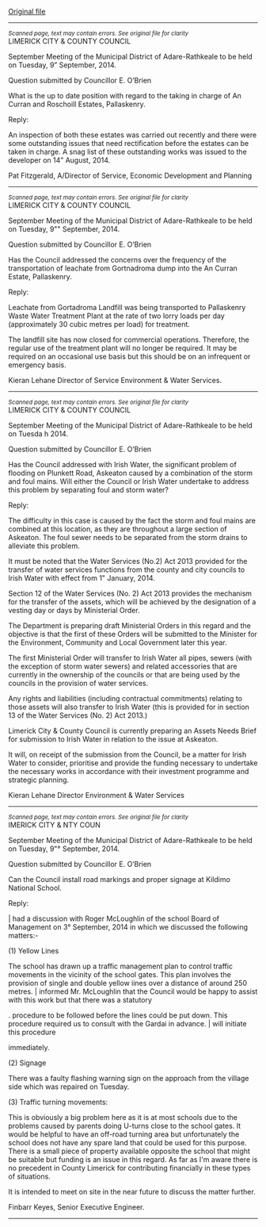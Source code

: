 [Original file](https://www.limerick.ie/sites/default/files/media/documents/2017-07/4%20reply_to_question_-_municipal_district_of_adare-rathkeale_-_9th_september_2014.pdf)

---
*<small>Scanned page, text may contain errors. See original file for clarity</small>*  
LIMERICK CITY & COUNTY COUNCIL

September Meeting of the Municipal District of Adare-Rathkeale to be held on
Tuesday, 9” September, 2014.

Question submitted by Councillor E. O’Brien

What is the up to date position with regard to the taking in charge of An Curran and
Roschoill Estates, Pallaskenry.

Reply:

An inspection of both these estates was carried out recently and there were some
outstanding issues that need rectification before the estates can be taken in charge.
A snag list of these outstanding works was issued to the developer on 14” August,
2014.

Pat Fitzgerald,
A/Director of Service,
Economic Development and Planning


---
*<small>Scanned page, text may contain errors. See original file for clarity</small>*  
LIMERICK CITY & COUNTY COUNCIL

September Meeting of the Municipal District of Adare-Rathkeale to be held on
Tuesday, 9"" September, 2014.

Question submitted by Councillor E. O’Brien

Has the Council addressed the concerns over the frequency of the transportation of
leachate from Gortnadroma dump into the An Curran Estate, Pallaskenry.

Reply:

Leachate from Gortadroma Landfill was being transported to Pallaskenry Waste
Water Treatment Plant at the rate of two lorry loads per day (approximately 30 cubic
metres per load) for treatment.

The landfill site has now closed for commercial operations. Therefore, the regular
use of the treatment plant will no longer be required. It may be required on an
occasional use basis but this should be on an infrequent or emergency basis.

Kieran Lehane
Director of Service
Environment & Water Services.


---
*<small>Scanned page, text may contain errors. See original file for clarity</small>*  
LIMERICK CITY & COUNTY COUNCIL

September Meeting of the Municipal District of Adare-Rathkeale to be held
on Tuesda h 2014.

Question submitted by Councillor E. O’Brien

Has the Council addressed with Irish Water, the significant problem of flooding on
Plunkett Road, Askeaton caused by a combination of the storm and foul mains. Will
either the Council or Irish Water undertake to address this problem by separating foul
and storm water?

Reply:

The difficulty in this case is caused by the fact the storm and foul mains are
combined at this location, as they are throughout a large section of Askeaton. The
foul sewer needs to be separated from the storm drains to alleviate this problem.

It must be noted that the Water Services (No.2) Act 2013 provided for the transfer of
water services functions from the county and city councils to Irish Water with effect
from 1" January, 2014.

Section 12 of the Water Services (No. 2) Act 2013 provides the mechanism for the
transfer of the assets, which will be achieved by the designation of a vesting day or
days by Ministerial Order.

The Department is preparing draft Ministerial Orders in this regard and the objective
is that the first of these Orders will be submitted to the Minister for the Environment,
Community and Local Government later this year.

The first Ministerial Order will transfer to Irish Water all pipes, sewers (with the
exception of storm water sewers) and related accessories that are currently in the
ownership of the councils or that are being used by the councils in the provision of
water services.

Any rights and liabilities (including contractual commitments) relating to those assets
will also transfer to Irish Water (this is provided for in section 13 of the Water
Services (No. 2) Act 2013.)

Limerick City & County Council is currently preparing an Assets Needs Brief for
submission to Irish Water in relation to the issue at Askeaton.

It will, on receipt of the submission from the Council, be a matter for Irish Water to
consider, prioritise and provide the funding necessary to undertake the necessary
works in accordance with their investment programme and strategic planning.

Kieran Lehane
Director
Environment & Water Services



---
*<small>Scanned page, text may contain errors. See original file for clarity</small>*  
IMERICK CITY & NTY COUN

September Meeting of the Municipal District of Adare-Rathkeale to be held on
Tuesday, 9"° September, 2014.

Question submitted by Councillor E. O’Brien

Can the Council install road markings and proper signage at Kildimo National
School.

Reply:

| had a discussion with Roger McLoughlin of the school Board of Management on 3°
September, 2014 in which we discussed the following matters:-

(1) Yellow Lines

The school has drawn up a traffic management plan to control traffic movements in
the vicinity of the school gates. This plan involves the provision of single and double
yellow iines over a distance of around 250 metres. | informed Mr. McLoughlin that
the Council would be happy to assist with this work but that there was a statutory

. procedure to be followed before the lines could be put down. This procedure
required us to consult with the Gardai in advance. | will initiate this procedure

immediately.

(2) Signage

There was a faulty flashing warning sign on the approach from the village side which
was repaired on Tuesday.

(3) Traffic turning movements:

This is obviously a big problem here as it is at most schools due to the problems
caused by parents doing U-turns close to the school gates. It would be helpful to
have an off-road turning area but unfortunately the school does not have any spare
land that could be used for this purpose. There is a small piece of property available
opposite the school that might be suitable but funding is an issue in this regard. As
far as I'm aware there is no precedent in County Limerick for contributing financially
in these types of situations.

It is intended to meet on site in the near future to discuss the matter further.

Finbarr Keyes,
Senior Executive Engineer.


---
